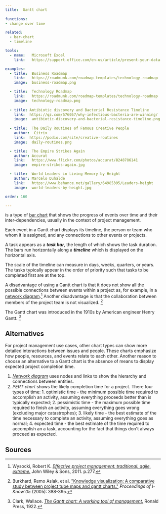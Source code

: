 ```yaml
---
title:  Gantt chart
  
functions:
- change over time

related:
  - bar-chart
  - timeline

tools:
  - name:   Microsoft Excel
    link:   https://support.office.com/en-us/article/present-your-data-in-a-gantt-chart-in-excel-f8910ab4-ceda-4521-8207-f0fb34d9e2b6

examples:
  - title:  Business Roadmap
    link:   https://roadmunk.com/roadmap-templates/technology-roadmap
    image:  business-roadmap.png

  - title:  Technology Roadmap
    link:   https://roadmunk.com/roadmap-templates/technology-roadmap
    image:  technology-roadmap.png
  
  - title: Antibiotic discovery and Bacterial Resistance Timeline
    link:  https://qz.com/576057/why-infectious-bacteria-are-winning/
    image:  antibiotic-discovery-and-bacterial-resistance-timeline.png
 
  - title:  The Daily Routines of Famous Creative People
    author:  Citrix
    link:  https://podio.com/site/creative-routines 
    image:  daily-routines.png

  - title:  The Empire Strikes Again
    author: Accurat
    link:   https://www.flickr.com/photos/accurat/8248786141
    image:  empire-strikes-again.jpg

  - title:  World Leaders in Living Memory by Height
    author: Marcelo Duhalde
    link:   https://www.behance.net/gallery/64985395/Leaders-height
    image:  world-leaders-by-height.jpg

order: 160

---
```


is a type of [bar chart](/bar-chart) that shows the progress of events over time and their inter-dependencies, usually in the context of project management. 
<!--more-->
Each event in a Gantt chart displays its timeline, the person or team who whom it is assigned, and any connections to other events or projects.

A task appears as a ***task bar***, the length of which shows the task duration. The bars run horizontally along a ***timeline*** which is displayed on the horizontal axis. 

The scale of the timeline can measure in days, weeks, quarters, or years. The tasks typically appear in the order of priority such that tasks to be completed first are at the top.

A disadvantage of using a Gantt chart is that it does not show all the possible connections between events within a project as, for example, in a [network diagram](/network-diagram).[^wisocki] Another disadvantage is that the collaboration between members of the project team is not visualized. [^burkhard]


The Gantt chart was introduced in the 1910s by American engineer Henry Gantt. [^wallace]

## Alternatives
For project management use cases, other chart types can show more detailed interactions between issues and people. These charts emphasize how people, resources, and events relate to each other.
Another reason to choose an alternative to a Gantt chart is the absence of means to display expected project completion time.

1. [*Network diagram*](/network-diagram) uses nodes and links to show the hierarchy and connections between entities.
2. *PERT chart* shows the likely completion time for a project. There four types of time:  1. optimistic time - the minimum possible time required to accomplish an activity, assuming everything proceeds better than is typically expected; 2. pessimistic time - the maximum possible time required to finish an activity, assuming everything goes wrong (excluding major catastrophes); 3. likely time - the best estimate of the time necessary to complete an activity, assuming everything goes as normal; 4. expected time - the best estimate of the time required to accomplish an a task, accounting for the fact that things don't always proceed as expected.

## Sources
[^wisocki]: Wysocki, Robert K. [*Effective project management: traditional, agile, extreme.*]((https://books.google.com/books?redir_esc=y&id=nhw2V6-bTNEC&q=gantt#v=snippet&q=gantt&f=false)) John Wiley & Sons, 2011. p.277.
[^burkhard]: Burkhard, Remo Aslak, et al. ["Knowledge visualization: A comparative study between project tube maps and gantt charts."](https://kar.kent.ac.uk/14324/) *Proceedings of I-Know'05* (2005): 388-395.
[^wallace]: Clark, Wallace. [*The Gantt chart: A working tool of management.*]((https://archive.org/details/cu31924004570853/page/n6)) Ronald Press, 1922. 

